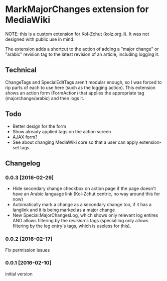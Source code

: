 MarkMajorChanges extension for MediaWiki
========================================

NOTE: this is a custom extension for Kol-Zchut (kolz.org.il).
      It was not designed with public use in mind.

The extension adds a shortcut to the action of adding a
"major change" or "arabic" revision tag to the latest
revision of an article, including logging it.

## Technical
ChangeTags and SpecialEditTags aren't modular enough, so
I was forced to rip parts of each to use here (such as
the logging action).
This extension shows an action form (FormAction) that
applies the appropriate tag (majorchange/arabic) and
then logs it.


## Todo
- Better design for the form
- Show already applied tags on the action screen
- AJAX form?
- See about changing MediaWiki core so that a user
  can apply extension-set tags.


## Changelog

### 0.0.3 [2016-02-29]
- Hide secondary change checkbox on action page if the page doesn't have
  an Arabic language link (Kol-Zchut centric, no way around this for now)
- Automatically mark a change as a secondary change too, if it has a langlink
  and it is being marked as a major change
- New Special:MajorChangesLog, which shows only relevant log entires
  AND allows filtering by the *revision's* tags (special:log only allows
  filtering by the log entry's tags, which is useless for this).

### 0.0.2 [2016-02-17]
Fix permission issues

### 0.0.1 [2016-02-10]
initial version
